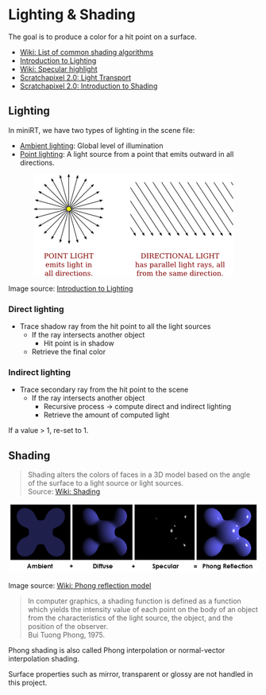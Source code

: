 # Lighting & Shading

The goal is to produce a color for a hit point on a surface.

- [Wiki: List of common shading algorithms](https://en.wikipedia.org/wiki/List_of_common_shading_algorithms)
- [Introduction to Lighting](http://math.hws.edu/graphicsbook/c4/s1.html)
- [Wiki: Specular highlight](https://en.wikipedia.org/wiki/Specular_highlight)
- [Scratchapixel 2.0: Light Transport](https://www.scratchapixel.com/lessons/3d-basic-rendering/rendering-3d-scene-overview/introduction-light-transport)
- [Scratchapixel 2.0: Introduction to Shading](https://www.scratchapixel.com/lessons/3d-basic-rendering/introduction-to-shading/what-is-shading-light-matter-interaction)

## Lighting

In miniRT, we have two types of lighting in the scene file:

- [Ambient lighting](https://en.wikipedia.org/wiki/Shading#Ambient_lighting): Global level of illumination
- [Point lighting](https://en.wikipedia.org/wiki/Shading#Point_lighting): A light source from a point that emits outward in all directions.

<p align="center">
  <img src="assets/point-vs-directional-light.png" alt="light sources" />
</p>

Image source: [Introduction to Lighting](http://math.hws.edu/graphicsbook/c4/s1.html)

### Direct lighting

- Trace shadow ray from the hit point to all the light sources
  - If the ray intersects another object
    - Hit point is in shadow
  - Retrieve the final color

### Indirect lighting

- Trace secondary ray from the hit point to the scene
  - If the ray intersects another object
    - Recursive process -> compute direct and indirect lighting
    - Retrieve the amount of computed light

If a value > 1, re-set to 1.

## Shading

> Shading alters the colors of faces in a 3D model based on the angle of the surface to a light source or light sources.  
Source: [Wiki: Shading](https://en.wikipedia.org/wiki/Shading#Ambient_lighting)

<p align="center">
  <img src="assets/800px-Phong_components_version_4.png" alt="Phong equation" />
</p>

Image source: [Wiki: Phong reflection model](https://en.wikipedia.org/wiki/Phong_reflection_model)

> In computer graphics, a shading function is defined as a function which yields the intensity value of each point on the body of an object from the characteristics of the light source, the object, and the position of the observer.  
Bui Tuong Phong, 1975.

Phong shading is also called Phong interpolation or normal-vector interpolation shading.

Surface properties such as mirror, transparent or glossy are not handled in this project.

